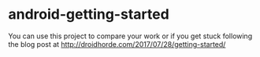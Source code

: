 # android-getting-started

You can use this project to compare your work or if you get stuck following the blog post at http://droidhorde.com/2017/07/28/getting-started/